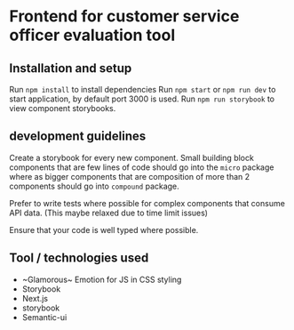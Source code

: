 # Frontend for customer service officer evaluation tool

## Installation and setup

Run `npm install` to install dependencies
Run `npm start` or `npm run dev` to start application, by default port 3000 is used.
Run `npm run storybook` to view component storybooks.

## development guidelines

Create a storybook for every new component. Small building block components that are few lines of code
should go into the `micro` package where as bigger components that are composition of more than 2 components
should go into `compound` package.

Prefer to write tests where possible for complex components that consume API data. (This maybe relaxed due to time limit issues)

Ensure that your code is well typed where possible.

## Tool / technologies used

- ~Glamorous~ Emotion for JS in CSS styling
- Storybook
- Next.js
- storybook
- Semantic-ui
